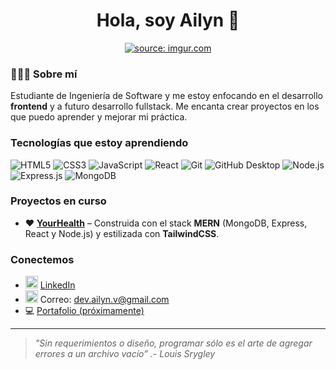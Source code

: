 <h1 align="center">Hola, soy Ailyn 👋</h1>

<p align="center">
  <a href="https://imgur.com/2752a8P"><img src="https://i.imgur.com/2752a8P.png" title="source: imgur.com" /></a>
</p>


### 👩🏻‍💻 Sobre mí

Estudiante de Ingeniería de Software y me estoy enfocando en el desarrollo **frontend** y a futuro desarrollo fullstack. Me encanta crear proyectos en los que puedo aprender y mejorar mi práctica.

### Tecnologías que estoy aprendiendo

![HTML5](https://img.shields.io/badge/HTML-E34F26?style=flat&logo=html5&logoColor=white)
![CSS3](https://img.shields.io/badge/CSS-1572B6?style=flat&logo=css3&logoColor=white)
![JavaScript](https://img.shields.io/badge/JavaScript-F7DF1E?style=flat&logo=javascript&logoColor=black)
![React](https://img.shields.io/badge/React-20232A?style=flat&logo=react&logoColor=61DAFB)
![Git](https://img.shields.io/badge/Git-F05032?style=flat&logo=git&logoColor=white)
![GitHub Desktop](https://img.shields.io/badge/GitHub%20Desktop-8034A9?style=flat&logo=github&logoColor=white)
![Node.js](https://img.shields.io/badge/Node.js-339933?style=flat&logo=node.js&logoColor=white)
![Express.js](https://img.shields.io/badge/Express.js-000000?style=flat&logo=express&logoColor=white)
![MongoDB](https://img.shields.io/badge/MongoDB-4EA94B?style=flat&logo=mongodb&logoColor=white)



### Proyectos en curso

- ❤️ [**YourHealth**](https://github.com/DevAilyn/YourHealth) – Construida con el stack **MERN** (MongoDB, Express, React y Node.js) y estilizada con **TailwindCSS**.

  
### Conectemos

- <img src="https://cdn.jsdelivr.net/gh/devicons/devicon/icons/linkedin/linkedin-original.svg" alt="LinkedIn" width="20"/> [LinkedIn](https://linkedin.com/in/ailyn-frontend)
- <img src="https://cdn.jsdelivr.net/gh/twitter/twemoji@latest/assets/svg/2709.svg" alt="Email" width="20"/> Correo: dev.ailyn.v@gmail.com
- 💻 [Portafolio (próximamente)]()

---

> *"Sin requerimientos o diseño, programar sólo es el arte de agregar errores a un archivo vacío” .- Louis Srygley*
